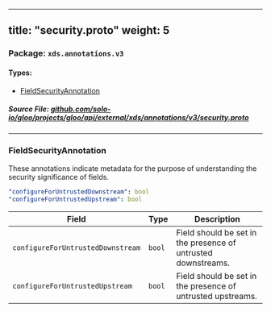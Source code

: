 
---
title: "security.proto"
weight: 5
---

<!-- Code generated by solo-kit. DO NOT EDIT. -->


### Package: `xds.annotations.v3` 
#### Types:


- [FieldSecurityAnnotation](#fieldsecurityannotation)
  



##### Source File: [github.com/solo-io/gloo/projects/gloo/api/external/xds/annotations/v3/security.proto](https://github.com/solo-io/gloo/blob/main/projects/gloo/api/external/xds/annotations/v3/security.proto)





---
### FieldSecurityAnnotation

 
These annotations indicate metadata for the purpose of understanding the
security significance of fields.

```yaml
"configureForUntrustedDownstream": bool
"configureForUntrustedUpstream": bool

```

| Field | Type | Description |
| ----- | ---- | ----------- | 
| `configureForUntrustedDownstream` | `bool` | Field should be set in the presence of untrusted downstreams. |
| `configureForUntrustedUpstream` | `bool` | Field should be set in the presence of untrusted upstreams. |





<!-- Start of HubSpot Embed Code -->
<script type="text/javascript" id="hs-script-loader" async defer src="//js.hs-scripts.com/5130874.js"></script>
<!-- End of HubSpot Embed Code -->
